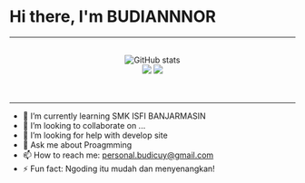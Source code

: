 # Hi there, I'm BUDIANNNOR
___

<p align="center">
  <br />
  <img src="https://github-readme-stats.vercel.app/api?username=budicuy&show_icons=true&include_all_commits=true&theme=monokai" alt="GitHub stats" /><br />
  <img src="https://github-readme-streak-stats.herokuapp.com/?user=budicuy&theme=monokai"/>
  <img src="https://github-readme-stats.vercel.app/api/top-langs/?username=budicuy&layout=compact&theme=monokai&langs_count=12"/>
  <br /><br /><br />
</p>

___

- 🌱 I’m currently learning SMK ISFI BANJARMASIN
- 👯 I’m looking to collaborate on ...
- 🤔 I’m looking for help with develop site
- 💬 Ask me about Proagmming
- 📫 How to reach me: personal.budicuy@gmail.com
- ⚡ Fun fact: Ngoding itu mudah dan menyenangkan!

